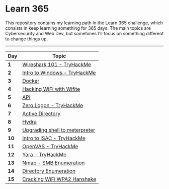 # Learn 365

This repository contains my learning path in the Learn 365 challenge, which consists in keep learning something for 365 days. The main topics are Cybersecurity and Web Dev, but sometimes I'll focus on something different to change things up.

___
Day | Topic
--- | ---
**1** | [Wireshark 101 - TryHackMe](/days/day1.md)
**2** | [Intro to Windows - TryHackMe](/days/day2.md)
**3** | [Docker](/days/day3.md)
**4** | [Hacking WiFi with Wifite](/days/day4.md)
**5** | [API](/days/day5.md)
**6** | [Zero Logon - TryHackMe](/days/day6.md)
**7** | [Active Directory](/days/day7.md)
**8** | [Hydra](/days/day8.md)
**9** | [Upgrading shell to meterpreter](/days/day9.md)
**10** | [Intro to ISAC - TryHackMe](/days/day10.md)
**11** | [OpenVAS - TryHackMe](/days/day11.md)
**12** | [Yara - TryHackMe](/days/day12.md)
**13** | [Nmap - SMB Enumeration](/days/day13.md)
**14** | [Directory Enumeration](/days/day14.md)
**15** | [Cracking WiFi WPA2 Hanshake](/days/day15.md)